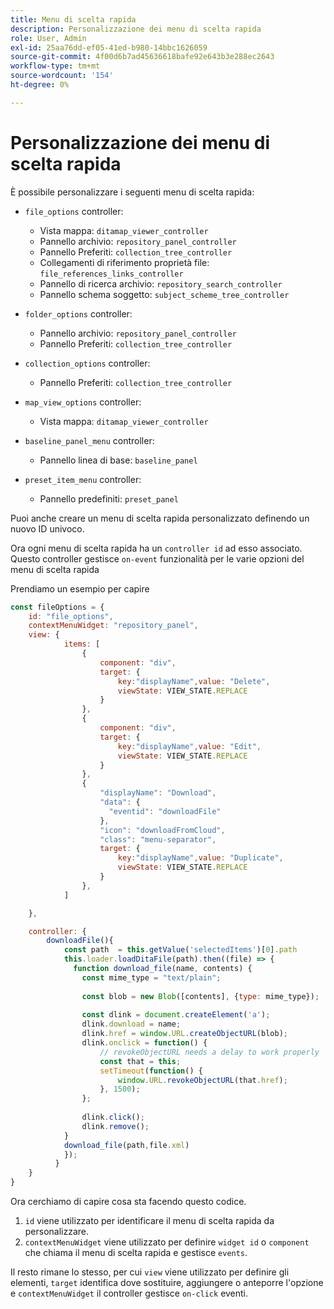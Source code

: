 ```yaml
---
title: Menu di scelta rapida
description: Personalizzazione dei menu di scelta rapida
role: User, Admin
exl-id: 25aa76dd-ef05-41ed-b980-14bbc1626059
source-git-commit: 4f00d6b7ad45636618bafe92e643b3e288ec2643
workflow-type: tm+mt
source-wordcount: '154'
ht-degree: 0%

---
```


# Personalizzazione dei menu di scelta rapida

È possibile personalizzare i seguenti menu di scelta rapida:

- `file_options`
controller:
   - Vista mappa: `ditamap_viewer_controller`
   - Pannello archivio: `repository_panel_controller`
   - Pannello Preferiti: `collection_tree_controller`
   - Collegamenti di riferimento proprietà file: `file_references_links_controller`
   - Pannello di ricerca archivio: `repository_search_controller`
   - Pannello schema soggetto: `subject_scheme_tree_controller`

- `folder_options`
controller:
   - Pannello archivio: `repository_panel_controller`
   - Pannello Preferiti: `collection_tree_controller`

- `collection_options`
controller:
   - Pannello Preferiti: `collection_tree_controller`

- `map_view_options`
controller:
   - Vista mappa: `ditamap_viewer_controller`

- `baseline_panel_menu`
controller:
   - Pannello linea di base: `baseline_panel`

- `preset_item_menu`
controller:
   - Pannello predefiniti: `preset_panel`

Puoi anche creare un menu di scelta rapida personalizzato definendo un nuovo ID univoco.

Ora ogni menu di scelta rapida ha un `controller id` ad esso associato. Questo controller gestisce `on-event` funzionalità per le varie opzioni del menu di scelta rapida

Prendiamo un esempio per capire

```js title=customise_context_menu.js"
const fileOptions = {
    id: "file_options",
    contextMenuWidget: "repository_panel",
    view: {
            items: [
                {
                    component: "div",
                    target: {
                        key:"displayName",value: "Delete",                    
                        viewState: VIEW_STATE.REPLACE
                    }
                },
                {
                    component: "div",
                    target: {
                        key:"displayName",value: "Edit",                    
                        viewState: VIEW_STATE.REPLACE
                    }
                },
                {
                    "displayName": "Download",
                    "data": {
                      "eventid": "downloadFile"
                    },
                    "icon": "downloadFromCloud",
                    "class": "menu-separator",         
                    target: {
                        key:"displayName",value: "Duplicate",                    
                        viewState: VIEW_STATE.REPLACE
                    }
                },
            ]

    },

    controller: {
        downloadFile(){
            const path  = this.getValue('selectedItems')[0].path
            this.loader.loadDitaFile(path).then((file) => {
              function download_file(name, contents) {
                const mime_type = "text/plain";
        
                const blob = new Blob([contents], {type: mime_type});
        
                const dlink = document.createElement('a');
                dlink.download = name;
                dlink.href = window.URL.createObjectURL(blob);
                dlink.onclick = function() {
                    // revokeObjectURL needs a delay to work properly
                    const that = this;
                    setTimeout(function() {
                        window.URL.revokeObjectURL(that.href);
                    }, 1500);
                };
        
                dlink.click();
                dlink.remove();
            }
            download_file(path,file.xml)
            });
          }
    }
}
```

Ora cerchiamo di capire cosa sta facendo questo codice.

1. `id` viene utilizzato per identificare il menu di scelta rapida da personalizzare.
2. `contextMenuWidget` viene utilizzato per definire `widget id` o `component` che chiama il menu di scelta rapida e gestisce `events`.

Il resto rimane lo stesso, per cui `view` viene utilizzato per definire gli elementi, `target` identifica dove sostituire, aggiungere o anteporre l&#39;opzione e `contextMenuWidget` il controller gestisce `on-click` eventi.
